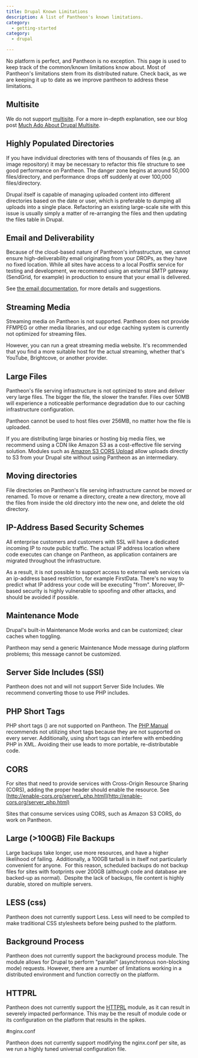 ```yaml
---
title: Drupal Known Limitations
description: A list of Pantheon's known limitations.
category:
  - getting-started
category:
  - drupal

---
```


No platform is perfect, and Pantheon is no exception. This page is used to keep track of the common/known limitations know about. Most of Pantheon's limitations stem from its distributed nature. Check back, as we are keeping it up to date as we improve pantheon to address these limitations.

## Multisite

We do not support [multisite](http://drupal.org/documentation/install/multi-site). For a more in-depth explanation, see our blog post [Much Ado About Drupal Multisite](https://www.getpantheon.com/blog/much-ado-about-drupal-multisite).

## Highly Populated Directories

If you have individual directories with tens of thousands of files (e.g. an image repository) it may be necessary to refactor this file structure to see good performance on Pantheon. The danger zone begins at around 50,000 files/directory, and performance drops off suddenly at over 100,000 files/directory.

Drupal itself is capable of managing uploaded content into different directories based on the date or user, which is preferable to dumping all uploads into a single place. Refactoring an existing large-scale site with this issue is usually simply a matter of re-arranging the files and then updating the files table in Drupal.

## Email and Deliverability

Because of the cloud-based nature of Pantheon's infrastructure, we cannot ensure high-deliverability email originating from your DROPs, as they have no fixed location. While all sites have access to a local Postfix service for testing and development, we recommend using an external SMTP gateway (SendGrid, for example) in production to ensure that your email is delivered.

See [the email documentation](/articles/sites/code/email), for more details and suggestions.

## Streaming Media

Streaming media on Pantheon is not supported. Pantheon does not provide FFMPEG or other media libraries, and our edge caching system is currently not optimized for streaming files.

However, you can run a great streaming media website. It's recommended that you find a more suitable host for the actual streaming, whether that's YouTube, Brightcove, or another provider.

## Large Files

Pantheon's file serving infrastructure is not optimized to store and deliver very large files. The bigger the file, the slower the transfer. Files over 50MB will experience a noticeable performance degradation due to our caching infrastructure configuration.

Pantheon cannot be used to host files over 256MB, no matter how the file is uploaded.

If you are distributing large binaries or hosting big media files, we recommend using a CDN like Amazon S3 as a cost-effective file serving solution. Modules such as [Amazon S3 CORS Upload](https://drupal.org/project/amazons3_cors) allow uploads directly to S3 from your Drupal site without using Pantheon as an intermediary.

## Moving directories

File directories on Pantheon's file serving infrastructure cannot be moved or renamed. To move or rename a directory, create a new directory, move all the files from inside the old directory into the new one, and delete the old directory.

## IP-Address Based Security Schemes

All enterprise customers and customers with SSL will have a dedicated incoming IP to route public traffic. The actual IP address location where code executes can change on Pantheon, as application containers are migrated throughout the infrastructure.

As a result, it is not possible to support access to external web services via an ip-address based restriction, for example FirstData. There's no way to predict what IP address your code will be executing "from". Moreover, IP-based security is highly vulnerable to spoofing and other attacks, and should be avoided if possible.

## Maintenance Mode

Drupal's built-in Maintenance Mode works and can be customized; clear caches when toggling.

​Pantheon may send a generic Maintenance Mode message during platform problems; this message cannot be customized.

## Server Side Includes (SSI)

Pantheon does not and will not support Server Side Includes. We recommend converting those to use PHP includes.

## PHP Short Tags

PHP short tags (<? ... ?>) are not supported on Pantheon. The [PHP Manual](http://www.php.net/manual/en/language.basic-syntax.phpmode.php) recommends not utilizing short tags because they are not supported on every server. Additionally, using short tags can interfere with embedding PHP in XML. Avoiding their use leads to more portable, re-distributable code.

## CORS

For sites that need to provide services with Cross-Origin Resource Sharing (CORS), adding the proper header should enable the resource. See  [http://enable-cors.org/server\_php.html](http://enable-cors.org/server_php.html)

Sites that consume services using CORS, such as Amazon S3 CORS, do work on Pantheon.

## Large (>100GB) File Backups

Large backups take longer, use more resources, and have a higher likelihood of failing.  Additionally, a 100GB tarball is in itself not particularly convenient for anyone.  For this reason, scheduled backups do not backup files for sites with footprints over 200GB (although code and database are backed-up as normal).  Despite the lack of backups, file content is highly durable, stored on multiple servers.

## LESS (css)

Pantheon does not currently support Less. Less will need to be compiled to make traditional CSS stylesheets before being pushed to the platform.

## Background Process

Pantheon does not currently support the background process module. The module allows for Drupal to perform "parallel" (asynchronous non-blocking mode) requests. However, there are a number of limitations working in a distributed environment and function correctly on the platform.

## HTTPRL

Pantheon does not currently support the [HTTPRL](http://www.drupal.org/project/httprl) module, as it can result in severely impacted performance. This may be the result of module code or its configuration on the platform that results in the spikes.

#nginx.conf

Pantheon does not currently support modifying the nginx.conf per site, as we run a highly tuned universal configuration file.
